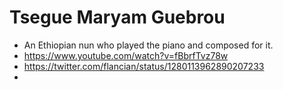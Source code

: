 # Tsegue Maryam Guebrou
- An Ethiopian nun who played the piano and composed for it.
- https://www.youtube.com/watch?v=fBbrfTvz78w
- https://twitter.com/flancian/status/1280113962890207233
- 
